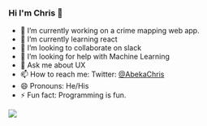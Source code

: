### Hi I'm Chris 👋

- 🔭 I’m currently working on a crime mapping web app.
- 🌱 I’m currently learning react
- 👯 I’m looking to collaborate on slack
- 🤔 I’m looking for help with Machine Learning
- 💬 Ask me about UX
- 📫 How to reach me: Twitter: [@AbekaChris](https://twitter.com/AbekaChris)
- 😄 Pronouns: He/His
- ⚡ Fun fact: Programming is fun.

<img src="https://github-readme-stats.vercel.app/api?username=CM-Abeka&&show_icons=true&title_color=ffffff&icon_color=da6936&text_color=a3cf44&bg_color=2c2e35">
